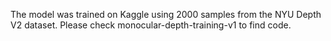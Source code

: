 The model was trained on Kaggle using 2000 samples from the NYU Depth V2 dataset.
Please check monocular-depth-training-v1 to find code.
